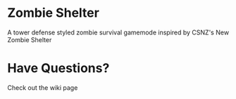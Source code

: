# Zombie Shelter
A tower defense styled zombie survival gamemode inspired by CSNZ's New Zombie Shelter

# Have Questions?
Check out the wiki page
